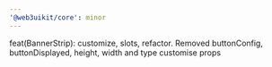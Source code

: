```yaml
---
'@web3uikit/core': minor
---
```


feat(BannerStrip): customize, slots, refactor. Removed buttonConfig, buttonDisplayed, height, width and type customise props
